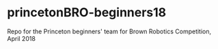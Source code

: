 # princetonBRO-beginners18
Repo for the Princeton beginners' team for Brown Robotics Competition, April 2018
